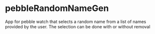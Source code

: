 # pebbleRandomNameGen
App for pebble watch that selects a random name from a list of names provided by the user. The selection can be done with or without removal
